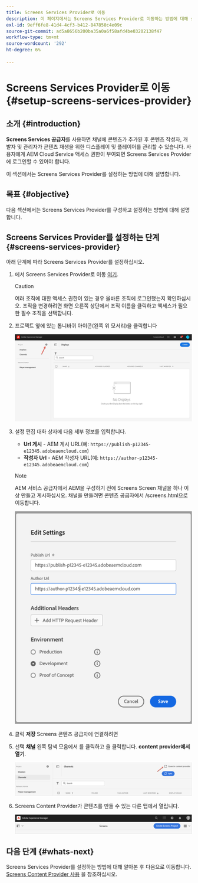 ```yaml
---
title: Screens Services Provider로 이동
description: 이 페이지에서는 Screens Services Provider로 이동하는 방법에 대해 설명합니다.
exl-id: 9eff6fe8-41d4-4cf3-b412-847850c4e09c
source-git-commit: ad5a8656b200ba35a0a6f58afd4be03202138f47
workflow-type: tm+mt
source-wordcount: '292'
ht-degree: 6%

---
```


# Screens Services Provider로 이동 {#setup-screens-services-provider}

## 소개 {#introduction}

**Screens Services 공급자**&#x200B;를 사용하면 채널에 콘텐츠가 추가된 후 콘텐츠 작성자, 개발자 및 관리자가 콘텐츠 재생을 위한 디스플레이 및 플레이어를 관리할 수 있습니다. 사용자에게 AEM Cloud Service 액세스 권한이 부여되면 Screens Services Provider에 로그인할 수 있어야 합니다.

이 섹션에서는 Screens Services Provider를 설정하는 방법에 대해 설명합니다.


## 목표 {#objective}

다음 섹션에서는 Screens Services Provider를 구성하고 설정하는 방법에 대해 설명합니다.

## Screens Services Provider를 설정하는 단계 {#screens-services-provider}

아래 단계에 따라 Screens Services Provider를 설정하십시오.

1. 에서 Screens Services Provider로 이동 [여기](https://experience.adobe.com/screens).

   >[!CAUTION]
   >여러 조직에 대한 액세스 권한이 있는 경우 올바른 조직에 로그인했는지 확인하십시오. 조직을 변경하려면 화면 오른쪽 상단에서 조직 이름을 클릭하고 액세스가 필요한 필수 조직을 선택합니다.

2. 프로젝트 옆에 있는 톱니바퀴 아이콘(왼쪽 위 모서리)을 클릭합니다

   ![이미지](/help/screens-cloud/assets/configure/configure-screens0.png)

3. 설정 편집 대화 상자에 다음 세부 정보를 입력합니다.
   * **Url 게시** - AEM 게시 URL(예: `https://publish-p12345-e12345.adobeaemcloud.com`)
   * **작성자 Url** - AEM 작성자 URL(예: `https://author-p12345-e12345.adobeaemcloud.com`)

   >[!NOTE]
   >AEM 서비스 공급자에서 AEM을 구성하기 전에 Screens Screen 채널을 하나 이상 만들고 게시하십시오. 채널을 만들려면 콘텐츠 공급자에서 /screens.html으로 이동합니다.

   ![이미지](/help/screens-cloud/assets/configure/configure-screens4.png)

4. 클릭 **저장** Screens 콘텐츠 공급자에 연결하려면

5. 선택 **채널** 왼쪽 탐색 모음에서 를 클릭하고 을 클릭합니다. **content provider에서 열기**.

   ![이미지](/help/screens-cloud/assets/configure/configure-screens1.png)

6. Screens Content Provider가 콘텐츠를 만들 수 있는 다른 탭에서 열립니다.

   ![이미지](/help/screens-cloud/assets/configure/configure-screens2.png)

## 다음 단계 {#whats-next}

Screens Services Provider를 설정하는 방법에 대해 알아본 후 다음으로 이동합니다. [Screens Content Provider 사용](https://experienceleague.adobe.com/docs/experience-manager-cloud-service/content/screens-as-cloud-service/configure-screens-cloud/using-screens-content-provider.html?lang=end#screens-content-provider) 을 참조하십시오.
